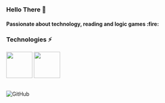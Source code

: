 ### Hello There :wave:

<h4> Passionate about technology, reading and logic games :fire: </h4>

### Technologies :zap:

<section display="inline-block">
<img width="70" src="https://cdn.jsdelivr.net/gh/devicons/devicon/icons/java/java-original-wordmark.svg" />
  
<img width="70" src="https://cdn.jsdelivr.net/gh/devicons/devicon/icons/spring/spring-original-wordmark.svg" />
  
</section>
<br>

![GitHub](https://github-readme-stats.vercel.app/api?username=breendo&show_icons=true&theme=cobalt)
